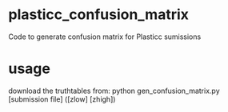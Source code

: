 # plasticc_confusion_matrix
Code to generate confusion matrix for Plasticc sumissions
# usage
download the truthtables from: 
python gen_confusion_matrix.py [submission file] ([zlow] [zhigh])
